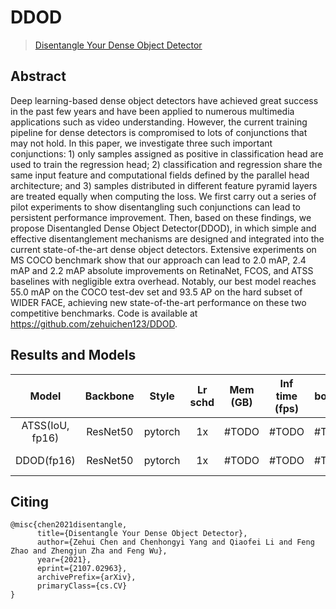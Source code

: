 # DDOD

> [Disentangle Your Dense Object Detector](https://arxiv.org/pdf/2107.02963.pdf)

<!-- [DATASET] -->

## Abstract

Deep learning-based dense object detectors have achieved great success in the past few years and have been applied to numerous multimedia applications such as video understanding. However, the current training pipeline for dense detectors is compromised to lots of conjunctions that may not hold. In this paper, we investigate three such important conjunctions: 1) only samples assigned as positive in classification head are used to train the regression head; 2) classification and regression share the same input feature and computational fields defined by the parallel head architecture; and 3) samples distributed in different feature pyramid layers are treated equally when computing the loss. We first carry out a series of pilot experiments to show disentangling such conjunctions can lead to persistent performance improvement. Then, based on these findings, we propose Disentangled Dense Object Detector(DDOD), in which simple and effective disentanglement mechanisms are designed and integrated into the current state-of-the-art dense object detectors. Extensive experiments on MS COCO benchmark show that our approach can lead to 2.0 mAP, 2.4 mAP and 2.2 mAP absolute improvements on RetinaNet, FCOS, and ATSS baselines with negligible extra overhead. Notably, our best model reaches 55.0 mAP on the COCO test-dev set and 93.5 AP on the hard subset of WIDER FACE, achieving new state-of-the-art performance on these two competitive benchmarks. Code is available at https://github.com/zehuichen123/DDOD.

## Results and Models

|   Model   |  Backbone   |  Style  | Lr schd | Mem (GB) | Inf time (fps) | box AP | Config | Download  |
| :-------: | :---------: | :-----: | :-----: | :------: | :------------: | :----: | :------: | :--------: |
| ATSS(IoU, fp16) |  ResNet50   | pytorch |   1x    |   #TODO  |      #TODO     |  #TODO | [config](https://github.com/open-mmlab/mmdetection/tree/master/configs/retinanet/retinanet_r50_caffe_fpn_1x_coco.py) | [model](https://download.openmmlab.com/mmdetection/v2.0/retinanet/retinanet_r50_caffe_fpn_1x_coco/retinanet_r50_caffe_fpn_1x_coco_20200531-f11027c5.pth) &#124; [log](https://download.openmmlab.com/mmdetection/v2.0/retinanet/retinanet_r50_caffe_fpn_1x_coco/retinanet_r50_caffe_fpn_1x_coco_20200531_012518.log.json) |
|   DDOD(fp16)    |  ResNet50   | pytorch |   1x    |   #TODO  |      #TODO     |  #TODO | [config](https://github.com/open-mmlab/mmdetection/tree/master/configs/retinanet/retinanet_r50_fpn_1x_coco.py) | [model](https://download.openmmlab.com/mmdetection/v2.0/retinanet/retinanet_r50_fpn_1x_coco/retinanet_r50_fpn_1x_coco_20200130-c2398f9e.pth) &#124; [log](https://download.openmmlab.com/mmdetection/v2.0/retinanet/retinanet_r50_fpn_1x_coco/retinanet_r50_fpn_1x_coco_20200130_002941.log.json) |




## Citing
```
@misc{chen2021disentangle,
      title={Disentangle Your Dense Object Detector}, 
      author={Zehui Chen and Chenhongyi Yang and Qiaofei Li and Feng Zhao and Zhengjun Zha and Feng Wu},
      year={2021},
      eprint={2107.02963},
      archivePrefix={arXiv},
      primaryClass={cs.CV}
}
```
